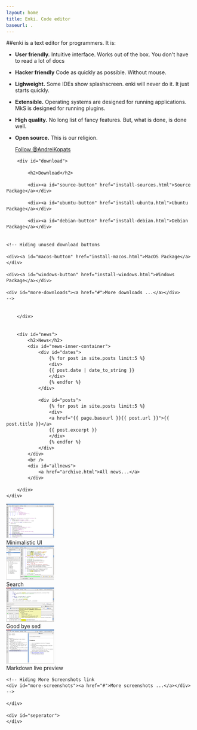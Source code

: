 ```yaml
---
layout: home
title: Enki. Code editor
baseurl: .
---
```


<!--[if lte IE 7]>
  <link rel="stylesheet" type="text/css" href="{{ page.baseurl }}/css/ie7index.css">
  <![endif]-->

<div class="content-row-1" markdown="1">
##enki is a text editor for programmers. It is:

* **User friendly.** Intuitive interface. Works out of the box. You don't have to read a lot of docs
* **Hacker friendly** Code as quickly as possible. Without mouse.
* **Lighweight.** Some IDEs show splashscreen. enki will never do it. It just starts quickly.
* **Extensible.** Operating systems are designed for running applications. MkS is designed for running plugins.
* **High quality.** No long list of fancy features. But, what is done, is done well.
* **Open source.** This is our religion.

    <div id="social-buttons">
        <div id="twitter">
            <a href="https://twitter.com/AndreiKopats" class="twitter-follow-button" data-show-count="false" data-size="large" data-show-screen-name="false">Follow @AndreiKopats</a>
        </div>

    <!-- Hiding Facebook button
        <div id="facebook">
            <a href="http://www.facebook.com/sharer.php?u=http://hlamer.github.com/mksv3/"><img src="./img/facebook.png" title="Share enki editor on Facebook" alt="Share enki editor on Facebook"></a>
        </div>
        -->
    
    </div>
</div>

<div id="content-row-2">
    <div id="left-col">


        <div id="download">
            
            <h2>Download</h2>
            
            <div><a id="source-button" href="install-sources.html">Source Package</a></div>
            
            <div><a id="ubuntu-button" href="install-ubuntu.html">Ubuntu Package</a></div>

            <div><a id="debian-button" href="install-debian.html">Debian Package</a></div>

       
    <!-- Hiding unused download buttons

    <div><a id="macos-button" href="install-macos.html">MacOS Package</a></div>

    <div><a id="windows-button" href="install-windows.html">Windows Package</a></div>

    <div id="more-downloads"><a href="#">More downloads ...</a></div>
    -->


        </div>
          

        <div id="news">
            <h2>News</h2>
            <div id="news-inner-container">
                <div id="dates">
                    {% for post in site.posts limit:5 %}
                    <div>
                    {{ post.date | date_to_string }}
                    </div>
                    {% endfor %}
                </div>
                
                <div id="posts">
                    {% for post in site.posts limit:5 %}
                    <div>
                    <a href="{{ page.baseurl }}{{ post.url }}">{{ post.title }}</a>
                    {{ post.excerpt }}
                    </div>
                    {% endfor %}
                </div>
            </div>
            <br />
            <div id="allnews">
                <a href="archive.html">All news...</a>
            </div>

        </div>
    </div>


<div id="screenshot-container">
     <div class="screenshot-row">
       <div class="screenshot">
            <a href="screenshots/minimal.png">
                <img src="screenshots/preview/minimal.png"/></a><br />
            Minimalistic UI
        </div>
        <div class="screenshot">
            <a href="screenshots/search.png">
                <img src="screenshots/preview/search.png"/></a><br />
            Search
        </div>
    </div>
    <div class="screenshot-row">
        <div class="screenshot">
            <a href="screenshots/search-replace.png">
                <img src="screenshots/preview/search-replace.png"/></a><br />
            Good bye sed
        </div>
        <div class="screenshot">
            <a href="screenshots/markdown-preview.png">
                <img src="screenshots/preview/markdown-preview.png"/></a><br />
            Markdown live preview
        </div>
    </div>
    
    <!-- Hiding More Screenshots link
    <div id="more-screenshots"><a href="#">More screenshots ...</a></div>
    -->
    
    </div>

    <div id="seperator">
    </div>

</div>